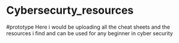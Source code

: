 # Cybersecurty_resources
#prototype Here i would be uploading all the cheat sheets and the resources i find and can be used for any beginner in cyber security
